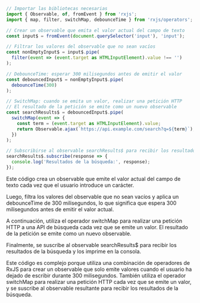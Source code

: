 ```typescript
// Importar las bibliotecas necesarias
import { Observable, of, fromEvent } from 'rxjs';
import { map, filter, switchMap, debounceTime } from 'rxjs/operators';

// Crear un observable que emita el valor actual del campo de texto
const input$ = fromEvent(document.querySelector('input'), 'input');

// Filtrar los valores del observable que no sean vacíos
const nonEmptyInput$ = input$.pipe(
  filter(event => (event.target as HTMLInputElement).value !== '')
);

// DebounceTime: esperar 300 milisegundos antes de emitir el valor
const debouncedInput$ = nonEmptyInput$.pipe(
  debounceTime(300)
);

// SwitchMap: cuando se emita un valor, realizar una petición HTTP
// El resultado de la petición se emite como un nuevo observable
const searchResults$ = debouncedInput$.pipe(
  switchMap(event => {
    const term = (event.target as HTMLInputElement).value;
    return Observable.ajax(`https://api.example.com/search?q=${term}`);
  })
);

// Subscribirse al observable searchResults$ para recibir los resultados de la búsqueda
searchResults$.subscribe(response => {
  console.log('Resultados de la búsqueda:', response);
});
```

Este código crea un observable que emite el valor actual del campo de texto cada vez que el usuario introduce un carácter.

Luego, filtra los valores del observable que no sean vacíos y aplica un debounceTime de 300 milisegundos, lo que significa que espera 300 milisegundos antes de emitir el valor actual.

A continuación, utiliza el operador switchMap para realizar una petición HTTP a una API de búsqueda cada vez que se emite un valor. El resultado de la petición se emite como un nuevo observable.

Finalmente, se suscribe al observable searchResults$ para recibir los resultados de la búsqueda y los imprime en la consola.

Este código es complejo porque utiliza una combinación de operadores de RxJS para crear un observable que solo emite valores cuando el usuario ha dejado de escribir durante 300 milisegundos. También utiliza el operador switchMap para realizar una petición HTTP cada vez que se emite un valor, y se suscribe al observable resultante para recibir los resultados de la búsqueda.